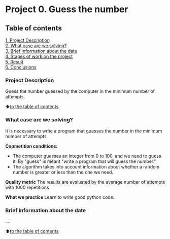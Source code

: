 # Project 0. Guess the number

## Table of contents
[1. Project Description](https://github.com/dariazvonareva/DS-projects/blob/main/README.md#project-description)  
[2. What case are we solving?](https://github.com/dariazvonareva/DS-projects/blob/main/README.md#What-case-are-we-solving)  
[3. Brief information about the date](https://github.com/dariazvonareva/DS-projects/blob/main/README.md#Brief-information-about-the-date)  
[4. Stages of work on the project](https://github.com/dariazvonareva/DS-projects/blob/main/README.md#Stages-of-work-on-the-project)   
[5. Result](https://github.com/dariazvonareva/DS-projects/blob/main/README.md#result)    
[6. Conclusions](https://github.com/dariazvonareva/DS-projects/blob/main/README.md#conclusions)

### Project Description
Guess the number guessed by the computer in the minimum number of attempts.

:arrow_up:[to the table of contents](https://github.com/dariazvonareva/DS-projects/blob/main/project_0/README.md#Table-of=contents)



### What case are we solving?
It is necessary to write a program that guesses the number in the minimum number of attempts

**Copmetition conditions:**
- The computer guesses an integer from 0 to 100, and we need to guess it. By "guess" is meant "write a program that will guess the number." 
- The algorithm takes into account information about whether a random number is greater or less than the one we need. 

**Quality metric**
The results are evaluated by the average number of attempts with 1000 repetitions

**What we practice**
Learn to write good python code.


### Brief information about the date
....

:arrow_up:[to the table of contents](https://github.com/dariazvonareva/DS-projects/blob/main/README.md#Table-of-contents)
